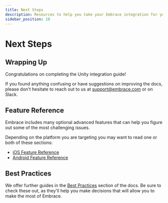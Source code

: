 ```yaml
---
title: Next Steps
description: Resources to help you take your Embrace integration for your Unity application to the next level
sidebar_position: 10
---
```


# Next Steps

## Wrapping Up

Congratulations on completing the Unity integration guide!

If you found anything confusing or have suggestions on improving the docs,
please don't hesitate to reach out to us at [support@embrace.com](mailto:support@embrace.com) or on Slack.

## Feature Reference

Embrace includes many optional advanced features that can help you figure out some of 
the most challenging issues. 

Depending on the platform you are targeting you may want to read one or both of these sections:

- [iOS Feature Reference](/ios/5x/features/)
- [Android Feature Reference](/android/features/)

## Best Practices

We offer further guides in the [Best Practices](/best-practices/) section of the docs.
Be sure to check these out, as they'll help you make decisions that will allow you to make the most of Embrace.
